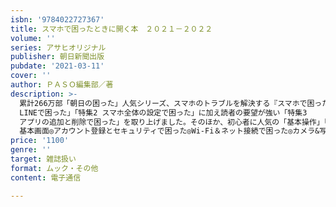 ```yaml
---
isbn: '9784022727367'
title: スマホで困ったときに開く本　２０２１－２０２２
volume: ''
series: アサヒオリジナル
publisher: 朝日新聞出版
pubdate: '2021-03-11'
cover: ''
author: ＰＡＳＯ編集部／著
description: >-
  累計266万部「朝日の困った」人気シリーズ、スマホのトラブルを解決する『スマホで困った』の2021-2022年版。NTTドコモ、au、ソフトバンク、格安スマホのAndroidスマホ&iPhoneに対応するため、この1冊で家族みんなが活用でき、機種変更しても安心です。2021-2022年版では、特集として定番の「特集1
  LINEで困った」「特集2 スマホ全体の設定で困った」に加え読者の要望が強い「特集3
  アプリの追加と削除で困った」を取り上げました。そのほか、初心者に人気の「基本操作」「Wi-Fi&ネット接続」「カメラ&写真」「地図&道順」「メッセージ&メール」さらに最近話題の「メルカリ」など、幅広くスマホ全般の疑問に答えます。巻末には、辞書並みのボリュームをもつ「デジタル用語集1367語」を付録。スマホやパソコンの「難解なIT用語」をやさしく解説します。(主な内容)◎基本操作で困った……「最初にやっておきたい各種設定は?」……「画面上部に表示される各アイコンの意味は?」……「画面内のボタンやマークは何を表している?」……「アプリを切り替えたり終了させたりするには?」など◎【特集1】LINEで困った……「LINEの基本がわからない」……「友人を「友だち」に登録する方法は？」……「勝手に「友だち」が増える」……「不正使用されないために気を付けることは？」など◎【特集2】スマホ全体の設定で困った……「スマホの設定の基本がわからない」……「アイコンや文字が小さい」……「画面がすぐ消える」……「バッテリーの減りが早い」など◎【特集3】アプリの追加と削除で困った……「新しいアプリを追加したい」……「使わないアプリを削除するには？」……「安全アプリの見分け方は？」など◎スマホはここからスタート!
  基本画面◎アカウント登録とセキュリティで困った◎Wi-Fi＆ネット接続で困った◎カメラ&写真で困った◎地図・道順・乗り換えで困った◎メッセージ&メールで困った◎スマホ決済で困った◎SNSで困った◎メルカリで困った◎文字入力で困った◎ネットの閲覧で困った◎電話で困った◎とにかく困った◎【巻末付録】デジタル用語集1367語
price: '1100'
genre: ''
target: 雑誌扱い
format: ムック・その他
content: 電子通信

---
```

